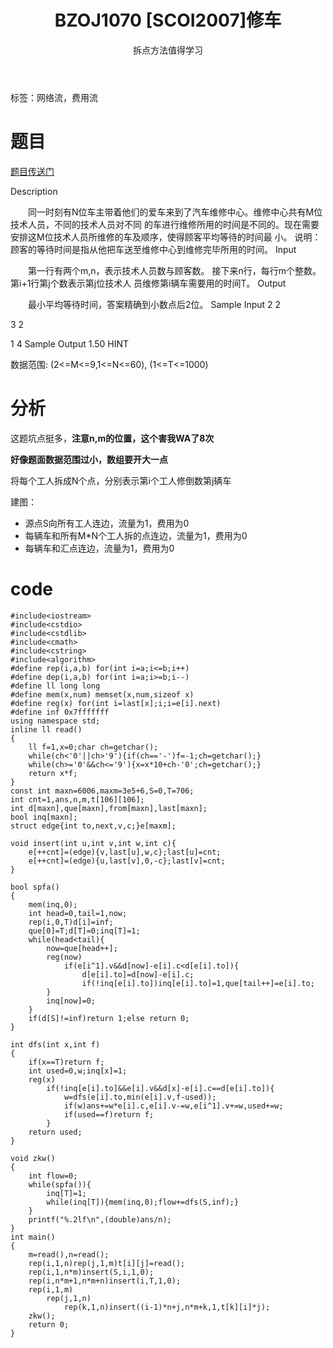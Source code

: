 ﻿---
title: BZOJ1070 [SCOI2007]修车
subtitle: "拆点方法值得学习"
tags: 
 - 费用流
 - 网络流
grammar_cjkRuby: true
catalog: true
layout:  post
header-img: "img/header/P8.jpg"
preview-img: "/img/preview/P8.jpg"
---
标签：网络流，费用流

# 题目

[题目传送门](http://www.lydsy.com/JudgeOnline/problem.php?id=1070)

Description

　　同一时刻有N位车主带着他们的爱车来到了汽车维修中心。维修中心共有M位技术人员，不同的技术人员对不同
的车进行维修所用的时间是不同的。现在需要安排这M位技术人员所维修的车及顺序，使得顾客平均等待的时间最
小。 说明：顾客的等待时间是指从他把车送至维修中心到维修完毕所用的时间。
Input

　　第一行有两个m,n，表示技术人员数与顾客数。 接下来n行，每行m个整数。第i+1行第j个数表示第j位技术人
员维修第i辆车需要用的时间T。
Output

　　最小平均等待时间，答案精确到小数点后2位。
Sample Input
2 2

3 2

1 4
Sample Output
1.50
HINT

数据范围: (2<=M<=9,1<=N<=60), (1<=T<=1000)


# 分析

这题坑点挺多，**注意n,m的位置，这个害我WA了8次**

**好像题面数据范围过小，数组要开大一点**

将每个工人拆成N个点，分别表示第i个工人修倒数第j辆车

建图：

- 源点S向所有工人连边，流量为1，费用为0
- 每辆车和所有M*N个工人拆的点连边，流量为1，费用为0
- 每辆车和汇点连边，流量为1，费用为0



# code

```
#include<iostream>
#include<cstdio>
#include<cstdlib>
#include<cmath>
#include<cstring>
#include<algorithm>
#define rep(i,a,b) for(int i=a;i<=b;i++)
#define dep(i,a,b) for(int i=a;i>=b;i--)
#define ll long long
#define mem(x,num) memset(x,num,sizeof x)
#define reg(x) for(int i=last[x];i;i=e[i].next)
#define inf 0x7fffffff
using namespace std;
inline ll read()
{
	ll f=1,x=0;char ch=getchar();
	while(ch<'0'||ch>'9'){if(ch=='-')f=-1;ch=getchar();}
	while(ch>='0'&&ch<='9'){x=x*10+ch-'0';ch=getchar();}
	return x*f;
}
const int maxn=6006,maxm=3e5+6,S=0,T=706;
int cnt=1,ans,n,m,t[106][106];
int d[maxn],que[maxn],from[maxn],last[maxn];
bool inq[maxn];
struct edge{int to,next,v,c;}e[maxm];

void insert(int u,int v,int w,int c){
    e[++cnt]=(edge){v,last[u],w,c};last[u]=cnt;
    e[++cnt]=(edge){u,last[v],0,-c};last[v]=cnt;
}

bool spfa()
{
    mem(inq,0);
    int head=0,tail=1,now;
    rep(i,0,T)d[i]=inf;
    que[0]=T;d[T]=0;inq[T]=1;
    while(head<tail){
        now=que[head++];
        reg(now)
            if(e[i^1].v&&d[now]-e[i].c<d[e[i].to]){
                d[e[i].to]=d[now]-e[i].c;
                if(!inq[e[i].to])inq[e[i].to]=1,que[tail++]=e[i].to;
        }
        inq[now]=0;
    }
    if(d[S]!=inf)return 1;else return 0;
}

int dfs(int x,int f)
{
    if(x==T)return f;
    int used=0,w;inq[x]=1;
    reg(x)
        if(!inq[e[i].to]&&e[i].v&&d[x]-e[i].c==d[e[i].to]){
            w=dfs(e[i].to,min(e[i].v,f-used));
            if(w)ans+=w*e[i].c,e[i].v-=w,e[i^1].v+=w,used+=w;
            if(used==f)return f;
        }
    return used;
}

void zkw()
{
    int flow=0;
    while(spfa()){
        inq[T]=1;
        while(inq[T]){mem(inq,0);flow+=dfs(S,inf);}
    }
    printf("%.2lf\n",(double)ans/n);
}
int main()
{
	m=read(),n=read();
	rep(i,1,n)rep(j,1,m)t[i][j]=read();
	rep(i,1,n*m)insert(S,i,1,0);
	rep(i,n*m+1,n*m+n)insert(i,T,1,0);
	rep(i,1,m)
		rep(j,1,n)
			rep(k,1,n)insert((i-1)*n+j,n*m+k,1,t[k][i]*j);
	zkw();
	return 0;
}


```